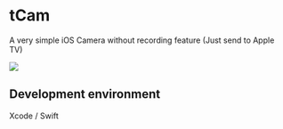 # tCam
A very simple iOS Camera without recording feature (Just send to Apple TV)

![](https://aqtono.com/tomarika/tcam/tCamIcon.png)  

## Development environment
Xcode / Swift
